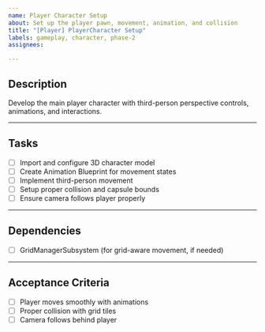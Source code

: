 ```yaml
---
name: Player Character Setup
about: Set up the player pawn, movement, animation, and collision
title: "[Player] PlayerCharacter Setup"
labels: gameplay, character, phase-2
assignees: 

---
```


## Description

Develop the main player character with third-person perspective controls, animations, and interactions.

---

## Tasks

- [ ] Import and configure 3D character model  
- [ ] Create Animation Blueprint for movement states  
- [ ] Implement third-person movement  
- [ ] Setup proper collision and capsule bounds  
- [ ] Ensure camera follows player properly  

---

## Dependencies

- [ ] GridManagerSubsystem (for grid-aware movement, if needed)  

---

## Acceptance Criteria

- [ ] Player moves smoothly with animations  
- [ ] Proper collision with grid tiles  
- [ ] Camera follows behind player  
